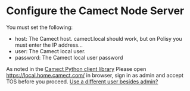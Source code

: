 
# Configure the Camect Node Server

You must set the following:
- host: The Camect host.  camect.local should work, but on Polisy you must enter the IP address...
- user: The Camect local user.
- password: The Camect local user password

As noted in the [Camect Python client library](https://github.com/camect/camect-py/blob/master/README.md) Please open https://local.home.camect.com/ in browser, sign in as admin and accept TOS before you proceed.  [Use a different user besides admin?](https://github.com/jimboca/udi-poly-Camect/issues/5)






